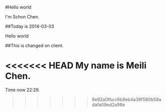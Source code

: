 #Hello world

I'm Schon Chen.

##Today is 2014-03-03

Hello world

##This is changed on client.

<<<<<<< HEAD
My name is Meili Chen.
=======
Time now 22:29.
>>>>>>> 8e92a0fbcc6b9eb4a38f580b59adafa09ed2a98e
